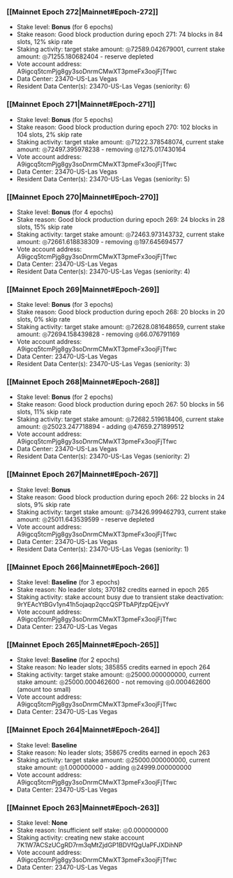 ### [[Mainnet Epoch 272|Mainnet#Epoch-272]]
* Stake level: **Bonus** (for 6 epochs)
* Stake reason: Good block production during epoch 271: 74 blocks in 84 slots, 12% skip rate
* Staking activity: target stake amount: ◎72589.042679001, current stake amount: ◎71255.180682404 - reserve depleted
* Vote account address: A9igcq5tcmPjg8gy3soDnrmCMwXT3pmeFx3oojFjTfwc
* Data Center: 23470-US-Las Vegas
* Resident Data Center(s): 23470-US-Las Vegas (seniority: 6)
### [[Mainnet Epoch 271|Mainnet#Epoch-271]]
* Stake level: **Bonus** (for 5 epochs)
* Stake reason: Good block production during epoch 270: 102 blocks in 104 slots, 2% skip rate
* Staking activity: target stake amount: ◎71222.378548074, current stake amount: ◎72497.395978238 - removing ◎1275.017430164
* Vote account address: A9igcq5tcmPjg8gy3soDnrmCMwXT3pmeFx3oojFjTfwc
* Data Center: 23470-US-Las Vegas
* Resident Data Center(s): 23470-US-Las Vegas (seniority: 5)
### [[Mainnet Epoch 270|Mainnet#Epoch-270]]
* Stake level: **Bonus** (for 4 epochs)
* Stake reason: Good block production during epoch 269: 24 blocks in 28 slots, 15% skip rate
* Staking activity: target stake amount: ◎72463.973143732, current stake amount: ◎72661.618838309 - removing ◎197.645694577
* Vote account address: A9igcq5tcmPjg8gy3soDnrmCMwXT3pmeFx3oojFjTfwc
* Data Center: 23470-US-Las Vegas
* Resident Data Center(s): 23470-US-Las Vegas (seniority: 4)
### [[Mainnet Epoch 269|Mainnet#Epoch-269]]
* Stake level: **Bonus** (for 3 epochs)
* Stake reason: Good block production during epoch 268: 20 blocks in 20 slots, 0% skip rate
* Staking activity: target stake amount: ◎72628.081648659, current stake amount: ◎72694.158439828 - removing ◎66.076791169
* Vote account address: A9igcq5tcmPjg8gy3soDnrmCMwXT3pmeFx3oojFjTfwc
* Data Center: 23470-US-Las Vegas
* Resident Data Center(s): 23470-US-Las Vegas (seniority: 3)
### [[Mainnet Epoch 268|Mainnet#Epoch-268]]
* Stake level: **Bonus** (for 2 epochs)
* Stake reason: Good block production during epoch 267: 50 blocks in 56 slots, 11% skip rate
* Staking activity: target stake amount: ◎72682.519618406, current stake amount: ◎25023.247718894 - adding ◎47659.271899512
* Vote account address: A9igcq5tcmPjg8gy3soDnrmCMwXT3pmeFx3oojFjTfwc
* Data Center: 23470-US-Las Vegas
* Resident Data Center(s): 23470-US-Las Vegas (seniority: 2)
### [[Mainnet Epoch 267|Mainnet#Epoch-267]]
* Stake level: **Bonus**
* Stake reason: Good block production during epoch 266: 22 blocks in 24 slots, 9% skip rate
* Staking activity: target stake amount: ◎73426.999462793, current stake amount: ◎25011.643539599 - reserve depleted
* Vote account address: A9igcq5tcmPjg8gy3soDnrmCMwXT3pmeFx3oojFjTfwc
* Data Center: 23470-US-Las Vegas
* Resident Data Center(s): 23470-US-Las Vegas (seniority: 1)
### [[Mainnet Epoch 266|Mainnet#Epoch-266]]
* Stake level: **Baseline** (for 3 epochs)
* Stake reason: No leader slots; 370182 credits earned in epoch 265
* Staking activity: stake account busy due to transient stake deactivation: 9rYEAcYtBGv1yn41h5ojaqp2qccQSPTbAPjfzpQEjvvY
* Vote account address: A9igcq5tcmPjg8gy3soDnrmCMwXT3pmeFx3oojFjTfwc
* Data Center: 23470-US-Las Vegas
### [[Mainnet Epoch 265|Mainnet#Epoch-265]]
* Stake level: **Baseline** (for 2 epochs)
* Stake reason: No leader slots; 385855 credits earned in epoch 264
* Staking activity: target stake amount: ◎25000.000000000, current stake amount: ◎25000.000462600 - not removing ◎0.000462600 (amount too small)
* Vote account address: A9igcq5tcmPjg8gy3soDnrmCMwXT3pmeFx3oojFjTfwc
* Data Center: 23470-US-Las Vegas
### [[Mainnet Epoch 264|Mainnet#Epoch-264]]
* Stake level: **Baseline**
* Stake reason: No leader slots; 358675 credits earned in epoch 263
* Staking activity: target stake amount: ◎25000.000000000, current stake amount: ◎1.000000000 - adding ◎24999.000000000
* Vote account address: A9igcq5tcmPjg8gy3soDnrmCMwXT3pmeFx3oojFjTfwc
* Data Center: 23470-US-Las Vegas
### [[Mainnet Epoch 263|Mainnet#Epoch-263]]
* Stake level: **None**
* Stake reason: Insufficient self stake: ◎0.000000000
* Staking activity: creating new stake account 7K1W7ACSzUCgRD7rm3qMtZjdGP1BDVfQgUaPFJXDihNP
* Vote account address: A9igcq5tcmPjg8gy3soDnrmCMwXT3pmeFx3oojFjTfwc
* Data Center: 23470-US-Las Vegas